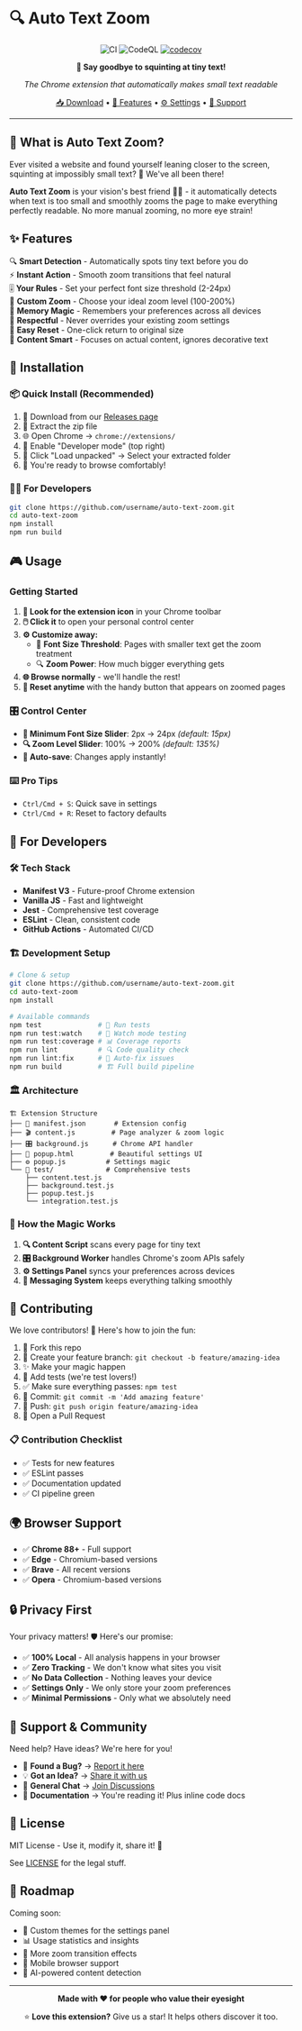 # 🔍 Auto Text Zoom

<div align="center">

![CI](https://github.com/username/auto-text-zoom/workflows/CI/badge.svg)
![CodeQL](https://github.com/username/auto-text-zoom/workflows/CodeQL/badge.svg)
[![codecov](https://codecov.io/gh/username/auto-text-zoom/branch/main/graph/badge.svg)](https://codecov.io/gh/username/auto-text-zoom)

**🎯 Say goodbye to squinting at tiny text!**

*The Chrome extension that automatically makes small text readable*

[📥 Download](#installation) • [🚀 Features](#features) • [⚙️ Settings](#usage) • [💬 Support](#support)

</div>

---

## 🎉 What is Auto Text Zoom?

Ever visited a website and found yourself leaning closer to the screen, squinting at impossibly small text? 😤 We've all been there! 

**Auto Text Zoom** is your vision's best friend 👀✨ - it automatically detects when text is too small and smoothly zooms the page to make everything perfectly readable. No more manual zooming, no more eye strain!

## ✨ Features

🔍 **Smart Detection** - Automatically spots tiny text before you do  
⚡ **Instant Action** - Smooth zoom transitions that feel natural  
🎚️ **Your Rules** - Set your perfect font size threshold (2-24px)  
📏 **Custom Zoom** - Choose your ideal zoom level (100-200%)  
💾 **Memory Magic** - Remembers your preferences across all devices  
🎯 **Respectful** - Never overrides your existing zoom settings  
🔄 **Easy Reset** - One-click return to original size  
🧠 **Content Smart** - Focuses on actual content, ignores decorative text  

## 🚀 Installation

### 📦 Quick Install (Recommended)
1. 🎁 Download from our [Releases page](https://github.com/username/auto-text-zoom/releases)
2. 📂 Extract the zip file
3. 🌐 Open Chrome → `chrome://extensions/`
4. 🔧 Enable "Developer mode" (top right)
5. 📁 Click "Load unpacked" → Select your extracted folder
6. 🎉 You're ready to browse comfortably!

### 👨‍💻 For Developers
```bash
git clone https://github.com/username/auto-text-zoom.git
cd auto-text-zoom
npm install
npm run build
```

## 🎮 Usage

### Getting Started
1. **📌 Look for the extension icon** in your Chrome toolbar
2. **🖱️ Click it** to open your personal control center
3. **⚙️ Customize away:**
   - 📏 **Font Size Threshold**: Pages with smaller text get the zoom treatment
   - 🔍 **Zoom Power**: How much bigger everything gets
4. **🌐 Browse normally** - we'll handle the rest!
5. **🔄 Reset anytime** with the handy button that appears on zoomed pages

### 🎛️ Control Center
- **📏 Minimum Font Size Slider**: 2px → 24px *(default: 15px)*
- **🔍 Zoom Level Slider**: 100% → 200% *(default: 135%)*
- **💾 Auto-save**: Changes apply instantly!

### ⌨️ Pro Tips
- `Ctrl/Cmd + S`: Quick save in settings
- `Ctrl/Cmd + R`: Reset to factory defaults

## 🔧 For Developers

### 🛠️ Tech Stack
- **Manifest V3** - Future-proof Chrome extension
- **Vanilla JS** - Fast and lightweight  
- **Jest** - Comprehensive test coverage
- **ESLint** - Clean, consistent code
- **GitHub Actions** - Automated CI/CD

### 🏗️ Development Setup
```bash
# Clone & setup
git clone https://github.com/username/auto-text-zoom.git
cd auto-text-zoom
npm install

# Available commands
npm test              # 🧪 Run tests
npm run test:watch    # 👀 Watch mode testing
npm run test:coverage # 📊 Coverage reports
npm run lint          # 🔍 Code quality check
npm run lint:fix      # 🔧 Auto-fix issues
npm run build         # 🏗️ Full build pipeline
```

### 🏛️ Architecture
```
🏗️ Extension Structure
├── 📄 manifest.json       # Extension config
├── 🎬 content.js         # Page analyzer & zoom logic
├── 🎛️ background.js      # Chrome API handler
├── 🎨 popup.html         # Beautiful settings UI
├── ⚙️ popup.js          # Settings magic
└── 🧪 test/             # Comprehensive tests
    ├── content.test.js
    ├── background.test.js
    ├── popup.test.js
    └── integration.test.js
```

### 🔄 How the Magic Works
1. **🔍 Content Script** scans every page for tiny text
2. **🎛️ Background Worker** handles Chrome's zoom APIs safely
3. **⚙️ Settings Panel** syncs your preferences across devices
4. **💬 Messaging System** keeps everything talking smoothly

## 🤝 Contributing

We love contributors! 💖 Here's how to join the fun:

1. 🍴 Fork this repo
2. 🌿 Create your feature branch: `git checkout -b feature/amazing-idea`
3. ✨ Make your magic happen
4. 🧪 Add tests (we're test lovers!)
5. ✅ Make sure everything passes: `npm test`
6. 📝 Commit: `git commit -m 'Add amazing feature'`
7. 🚀 Push: `git push origin feature/amazing-idea`
8. 🎉 Open a Pull Request

### 📋 Contribution Checklist
- ✅ Tests for new features
- ✅ ESLint passes
- ✅ Documentation updated
- ✅ CI pipeline green

## 🌍 Browser Support

- ✅ **Chrome 88+** - Full support
- ✅ **Edge** - Chromium-based versions  
- ✅ **Brave** - All recent versions
- ✅ **Opera** - Chromium-based versions

## 🔒 Privacy First

Your privacy matters! 🛡️ Here's our promise:

- ✅ **100% Local** - All analysis happens in your browser
- ✅ **Zero Tracking** - We don't know what sites you visit
- ✅ **No Data Collection** - Nothing leaves your device
- ✅ **Settings Only** - We only store your zoom preferences
- ✅ **Minimal Permissions** - Only what we absolutely need

## 💬 Support & Community

Need help? Have ideas? We're here for you! 

- 🐛 **Found a Bug?** → [Report it here](https://github.com/username/auto-text-zoom/issues/new?template=bug_report.md)
- 💡 **Got an Idea?** → [Share it with us](https://github.com/username/auto-text-zoom/issues/new?template=feature_request.md)
- 💬 **General Chat** → [Join Discussions](https://github.com/username/auto-text-zoom/discussions)
- 📖 **Documentation** → You're reading it! Plus inline code docs

## 📄 License

MIT License - Use it, modify it, share it! 🎉 

See [LICENSE](LICENSE) for the legal stuff.

## 🎯 Roadmap

Coming soon:
- 🎨 Custom themes for the settings panel
- 📊 Usage statistics and insights
- 🔄 More zoom transition effects
- 📱 Mobile browser support
- 🤖 AI-powered content detection

---

<div align="center">

**Made with ❤️ for people who value their eyesight**

⭐ **Love this extension?** Give us a star! It helps others discover it too.

</div>